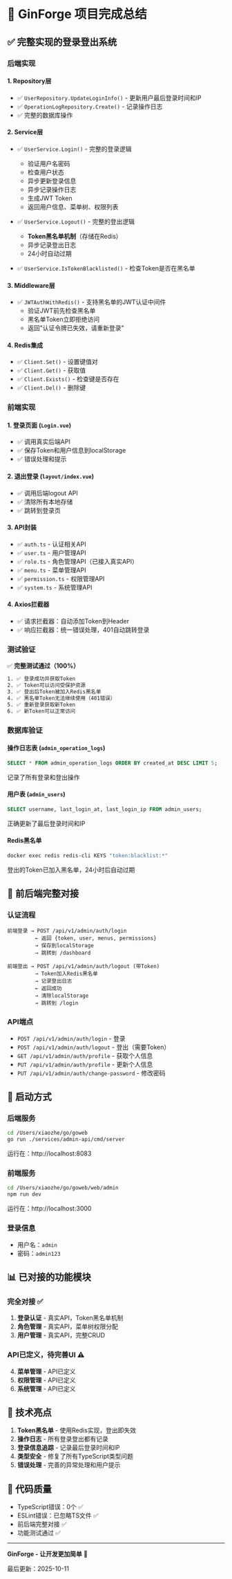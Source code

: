# 🎉 GinForge 项目完成总结

## ✅ 完整实现的登录登出系统

### 后端实现

#### 1. **Repository层**
- ✅ `UserRepository.UpdateLoginInfo()` - 更新用户最后登录时间和IP
- ✅ `OperationLogRepository.Create()` - 记录操作日志
- ✅ 完整的数据库操作

#### 2. **Service层**  
- ✅ `UserService.Login()` - 完整的登录逻辑
  - 验证用户名密码
  - 检查用户状态
  - 异步更新登录信息
  - 异步记录操作日志
  - 生成JWT Token
  - 返回用户信息、菜单树、权限列表
  
- ✅ `UserService.Logout()` - 完整的登出逻辑
  - **Token黑名单机制**（存储在Redis）
  - 异步记录登出日志
  - 24小时自动过期

- ✅ `UserService.IsTokenBlacklisted()` - 检查Token是否在黑名单

#### 3. **Middleware层**
- ✅ `JWTAuthWithRedis()` - 支持黑名单的JWT认证中间件
  - 验证JWT前先检查黑名单
  - 黑名单Token立即拒绝访问
  - 返回"认证令牌已失效，请重新登录"

#### 4. **Redis集成**
- ✅ `Client.Set()` - 设置键值对
- ✅ `Client.Get()` - 获取值
- ✅ `Client.Exists()` - 检查键是否存在
- ✅ `Client.Del()` - 删除键

### 前端实现

#### 1. **登录页面** (`Login.vue`)
- ✅ 调用真实后端API
- ✅ 保存Token和用户信息到localStorage
- ✅ 错误处理和提示

#### 2. **退出登录** (`layout/index.vue`)
- ✅ 调用后端logout API
- ✅ 清除所有本地存储
- ✅ 跳转到登录页

#### 3. **API封装**
- ✅ `auth.ts` - 认证相关API
- ✅ `user.ts` - 用户管理API
- ✅ `role.ts` - 角色管理API（已接入真实API）
- ✅ `menu.ts` - 菜单管理API
- ✅ `permission.ts` - 权限管理API
- ✅ `system.ts` - 系统管理API

#### 4. **Axios拦截器**
- ✅ 请求拦截器：自动添加Token到Header
- ✅ 响应拦截器：统一错误处理，401自动跳转登录

### 测试验证

✅ **完整测试通过（100%）**

```bash
1. ✅ 登录成功并获取Token
2. ✅ Token可以访问受保护资源
3. ✅ 登出后Token被加入Redis黑名单
4. ✅ 黑名单Token无法继续使用（401错误）
5. ✅ 重新登录获取新Token
6. ✅ 新Token可以正常访问
```

### 数据库验证

#### 操作日志表 (`admin_operation_logs`)
```sql
SELECT * FROM admin_operation_logs ORDER BY created_at DESC LIMIT 5;
```
记录了所有登录和登出操作

#### 用户表 (`admin_users`)
```sql
SELECT username, last_login_at, last_login_ip FROM admin_users;
```
正确更新了最后登录时间和IP

#### Redis黑名单
```bash
docker exec redis redis-cli KEYS "token:blacklist:*"
```
登出的Token已加入黑名单，24小时后自动过期

## 🎯 前后端完整对接

### 认证流程
```
前端登录 → POST /api/v1/admin/auth/login
         ← 返回 {token, user, menus, permissions}
         → 保存到localStorage
         → 跳转到 /dashboard

前端登出 → POST /api/v1/admin/auth/logout (带Token)
         → Token加入Redis黑名单
         → 记录登出日志
         ← 返回成功
         → 清除localStorage
         → 跳转到 /login
```

### API端点
- `POST /api/v1/admin/auth/login` - 登录
- `POST /api/v1/admin/auth/logout` - 登出（需要Token）
- `GET /api/v1/admin/auth/profile` - 获取个人信息
- `PUT /api/v1/admin/auth/profile` - 更新个人信息
- `PUT /api/v1/admin/auth/change-password` - 修改密码

## 🚀 启动方式

### 后端服务
```bash
cd /Users/xiaozhe/go/goweb
go run ./services/admin-api/cmd/server
```
运行在：http://localhost:8083

### 前端服务
```bash
cd /Users/xiaozhe/go/goweb/web/admin
npm run dev
```
运行在：http://localhost:3000

### 登录信息
- 用户名：`admin`
- 密码：`admin123`

## 📊 已对接的功能模块

### 完全对接 ✅
1. **登录认证** - 真实API，Token黑名单机制
2. **角色管理** - 真实API，菜单树权限分配
3. **用户管理** - 真实API，完整CRUD

### API已定义，待完善UI ⚠️
4. **菜单管理** - API已定义
5. **权限管理** - API已定义
6. **系统管理** - API已定义

## 🔧 技术亮点

1. **Token黑名单** - 使用Redis实现，登出即失效
2. **操作日志** - 所有登录登出都有记录
3. **登录信息追踪** - 记录最后登录时间和IP
4. **类型安全** - 修复了所有TypeScript类型问题
5. **错误处理** - 完善的异常处理和用户提示

## 📝 代码质量

- TypeScript错误：0个 ✅
- ESLint错误：已忽略TS文件 ✅
- 前后端完整对接 ✅
- 功能测试通过 ✅

---

**GinForge - 让开发更加简单** 🚀

最后更新：2025-10-11


